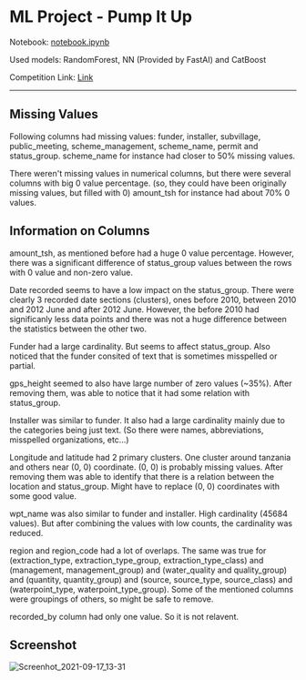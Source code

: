 # ML Project - Pump It Up

Notebook: [notebook.ipynb](notebook.ipynb)

Used models: RandomForest, NN (Provided by FastAI) and CatBoost

Competition Link: [Link](https://www.drivendata.org/competitions/7/pump-it-up-data-mining-the-water-table)

---

## Missing Values

Following columns had missing values: funder, installer, subvillage, public_meeting, scheme_management, scheme_name, permit and status_group. scheme_name for instance had closer to 50% missing values. 

There weren't missing values in numerical columns, but there were several columns with big 0 value percentage. (so, they could have been originally missing values, but filled with 0) amount_tsh for instance had about 70% 0 values.

## Information on Columns

amount_tsh, as mentioned before had a huge 0 value percentage. However, there was a significant difference of status_group values between the rows with 0 value and non-zero value.

Date recorded seems to have a low impact on the status_group. There were clearly 3 recorded date sections (clusters),  ones before 2010, between 2010 and  2012 June and after 2012 June. However, the before 2010 had significanly less data points and there was not a huge difference between the statistics between the other two.

Funder had a large cardinality. But seems to affect status_group. Also noticed that the funder consited of text that is sometimes misspelled or partial.

gps_height seemed to also have large number of zero values (~35%). After removing them, was able to notice that it had some relation with status_group.

Installer was similar to funder. It also had a large cardinality mainly due to the categories being just text. (So there were names, abbreviations, misspelled organizations, etc...)

Longitude and latitude had 2 primary clusters. One cluster around  tanzania and others near (0, 0) coordinate. (0, 0) is probably missing values. After removing them was able to identify that there is a relation between the location and status_group. Might have to replace (0, 0) coordinates with some good value.

wpt_name was also similar to funder and installer. High cardinality (45684 values). But after combining the values with low counts, the cardinality was reduced.

region and region_code had a lot of overlaps. The same was true for (extraction_type, extraction_type_group, extraction_type_class) and (management, management_group) and (water_quality and quality_group) and (quantity, quantity_group) and (source, source_type, source_class) and (waterpoint_type, waterpoint_type_group). Some of the mentioned columns were groupings of others, so might be safe to remove.

recorded_by column had only one value. So it is not relavent.

## Screenshot

![Screenhot_2021-09-17_13-31](https://user-images.githubusercontent.com/34407567/133750165-c9eb9d3c-c7e7-486e-85ca-e6fc4ba8b9a2.png)

